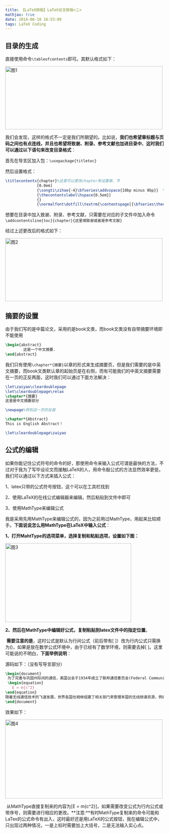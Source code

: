 ```yaml
---
title: 【LaTeX排版】LaTeX论文排版<二>
mathjax: true
date: 2014-06-10 16:53:09
tags: LaTeX Coding
---
```






## 目录的生成

  直接使用命令`\tableofcontents`即可。其默认格式如下：

<img src="https://cdn.jsdelivr.net/gh/tengweitw/FigureBed@latest/20140610/20140610_fig001.jpg" width="500" height="200" title="图1" alt="图1" >

<!--more-->

我们会发现，这样的格式不一定是我们所期望的。比如说，**我们也希望章标题与页码之间也有点连线，并且也希望将致谢、附录、参考文献也加进目录中**。**这时我们可以通过以下语句来改变目录格式**：

首先在导言区加入包：`\usepackage{titletoc}`

然后设置格式：

```latex
\titlecontents{chapter}%这里可以更改chapter来设置章、节
              [0.0em]
              {\songti\zihao{-4}\bfseries\addvspace{10bp minus 0bp}}  %具体参数的含义可以自己更改后看看效果
              {\thecontentslabel\hspace{0.5em}}
              {}
              {\normalfont\dotfill\textrm{\contentspage[{\bfseries\thecontentspage}]}}
```



 想要在目录中加入致谢、附录、参考文献，只需要在对应的子文件中加入命令`\addcontentsline{toc}{chapter}{这里填致谢或者是参考文献}`

经过上述更改后的格式如下：

<img src="https://cdn.jsdelivr.net/gh/tengweitw/FigureBed@latest/20140610/20140610_fig002.jpg" width="500" height="200" title="图2" alt="图2" >

## 摘要的设置

​    由于我们写的是中篇论文，采用的是book文类，而book文类没有自带摘要环境即不能使用

```latex
\begin{abstract}
        这是一个中文摘要.
\end{abstract}
```

​    我们只有使用`\chapter*{摘要}`以章的形式来生成摘要页，但是我们需要的是中英文摘要，而book文类默认章的起始页是在右侧，而有可能我们的中英文摘要需要在一页的正反两面，这时我们可以通过下面方法解决：

```latex
\let\zaiyao\cleardoublepage
\let\cleardoublepage\relax
\chapter*{摘要}
这里是中文摘要部分

\newpage%转到这一页的反面

\chapter*{Abstract}
This is English Abstract！

\let\cleardoublepage\zaiyao
```



## 公式的编辑

​    如果你能记住公式符号的命令的好，那使用命令来输入公式可谓是最快的方法，不过对于我为了写毕设论文而接触LaTeX的人，用命令敲公式的方法显然效率更低，我们可以通过以下方式来插入公式：

  1、latex只带的公式符号按钮，这个可以在工具栏找到

  2、使用LaTeX的在线公式编辑器来编辑，然后粘贴到文件中即可

  3、使用MathType来编辑公式

  我是采用先用MathType来编辑公式的，因为之前用过MathType，用起来比较顺手。**下面说说怎么用MathType在LaTeX中输入公式**：

  **1、打开MahtType的选项菜单，选择复制和粘贴选项，设置如下图：**

<img src="https://cdn.jsdelivr.net/gh/tengweitw/FigureBed@latest/20140610/20140610_fig003.jpg" width="400" height="250" title="图3" alt="图3" >

**2、然后在MathType中编辑好公式，复制粘贴到latex文件中的指定位置**。

​    **需要注意的是**，这时公式是默认为行间公式（前后带有\[ \]）改为行内公式只需换为\(\)，如果是放在数学公式环境中，由于已经有了数学环境，则需要去掉\[ \]。这里可能说的不明白，**下面举例说明**：

源码如下：（没有写导言部分）

```latex
\begin{document}
 为了完善与巩固州际间的通信，美国议会于1934年成立了联邦通信委员会(Federal Communications Commission, FCC)来完成这一任务。FCC的职责是管理和授权美国的无线电频段，\(E = m{c^2}\)例如它给广播电视系统分配了甚高频(VHF)和特高频(UHF)，\[E = m{c^2}\]并对其工作方式进行约束。
 \begin{equation}
   E = m{c^2}
\end{equation}
随着无线通信技术的飞速发展，世界各国也相继组建了相关部门来管理本国的无线频谱资源，例如中国的无线电管理委员会。
\end{document}
```


效果如下：

<img src="https://cdn.jsdelivr.net/gh/tengweitw/FigureBed@latest/20140610/20140610_fig004.jpg" width="500" height="250" title="图4" alt="图4" >

​    从MathType直接复制来的内容为\[E = m{c^2}\]，如果需要改变公式为行内公式或带序号，则需要进行相应的更改。**注意:**有时MathType复制来的命令可能和LaTex的公式命令有出入，这时最好还是用LaTeX的公式按钮，我在编辑公式中，只出现过两种情况，一是上标时需要加上大括号，二是无法输入实心点。


